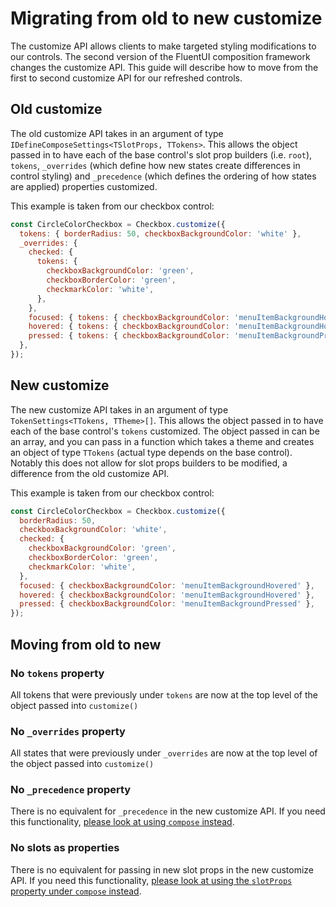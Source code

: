 # Migrating from old to new customize

The customize API allows clients to make targeted styling modifications to our controls.  The second version of the FluentUI composition framework changes the customize API. This guide will describe how to move from the first to second customize API for our refreshed controls.

## Old customize

The old customize API takes in an argument of type `IDefineComposeSettings<TSlotProps, TTokens>`. This allows the object passed in to have each of the base control's slot prop builders (i.e. `root`), `tokens`, `_overrides` (which define how new states create differences in control styling) and `_precedence` (which defines the ordering of how states are applied) properties customized.

This example is taken from our checkbox control:

```jsx
const CircleColorCheckbox = Checkbox.customize({
  tokens: { borderRadius: 50, checkboxBackgroundColor: 'white' },
  _overrides: {
    checked: {
      tokens: {
        checkboxBackgroundColor: 'green',
        checkboxBorderColor: 'green',
        checkmarkColor: 'white',
      },
    },
    focused: { tokens: { checkboxBackgroundColor: 'menuItemBackgroundHovered' } },
    hovered: { tokens: { checkboxBackgroundColor: 'menuItemBackgroundHovered' } },
    pressed: { tokens: { checkboxBackgroundColor: 'menuItemBackgroundPressed' } },
  },
});
```

## New customize

The new customize API takes in an argument of type `TokenSettings<TTokens, TTheme>[]`. This allows the object passed in to have each of the base control's `tokens` customized. The object passed in can be an array, and you can pass in a function which takes a theme and creates an object of type `TTokens` (actual type depends on the base control). Notably this does not allow for slot props builders to be modified, a difference from the old customize API.

This example is taken from our checkbox control:

```jsx
const CircleColorCheckbox = Checkbox.customize({
  borderRadius: 50,
  checkboxBackgroundColor: 'white',
  checked: {
    checkboxBackgroundColor: 'green',
    checkboxBorderColor: 'green',
    checkmarkColor: 'white',
  },
  focused: { checkboxBackgroundColor: 'menuItemBackgroundHovered' },
  hovered: { checkboxBackgroundColor: 'menuItemBackgroundHovered' },
  pressed: { checkboxBackgroundColor: 'menuItemBackgroundPressed' },
});
```

## Moving from old to new

### No `tokens` property

All tokens that were previously under `tokens` are now at the top level of the object passed into `customize()`

### No `_overrides` property

All states that were previously under `_overrides` are now at the top level of the object passed into `customize()`

### No `_precedence` property

There is no equivalent for `_precedence` in the new customize API. If you need this functionality, [please look at using `compose` instead](https://github.com/microsoft/fluentui-react-native/tree/master/packages/framework/composition#compose).

### No slots as properties

There is no equivalent for passing in new slot props in the new customize API. If you need this functionality, [please look at using the `slotProps` property under `compose` instead](./UpdatingCompose.md).
